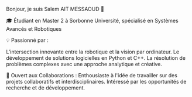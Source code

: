 Bonjour, je suis Salem AIT MESSAOUD 👋

🎓 Étudiant en Master 2 à Sorbonne Université, spécialisé en Systèmes Avancés et Robotiques

💡 Passionné par :

L'intersection innovante entre la robotique et la vision par ordinateur.
Le développement de solutions logicielles en Python et C++.
La résolution de problèmes complexes avec une approche analytique et créative.

🤝 Ouvert aux Collaborations :
Enthousiaste à l'idée de travailler sur des projets collaboratifs et interdisciplinaires.
Intéressé par les opportunités de recherche et de développement.
